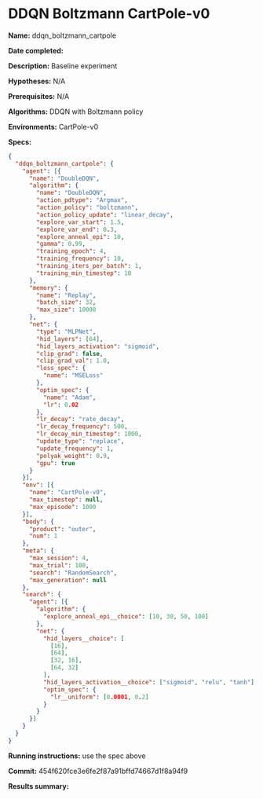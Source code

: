 # DDQN Boltzmann CartPole-v0

**Name:** ddqn_boltzmann_cartpole

**Date completed:**

**Description:** Baseline experiment

**Hypotheses:** N/A

**Prerequisites:** N/A

**Algorithms:** DDQN with Boltzmann policy

**Environments:** CartPole-v0

**Specs:**
```json
{
  "ddqn_boltzmann_cartpole": {
    "agent": [{
      "name": "DoubleDQN",
      "algorithm": {
        "name": "DoubleDQN",
        "action_pdtype": "Argmax",
        "action_policy": "boltzmann",
        "action_policy_update": "linear_decay",
        "explore_var_start": 1.5,
        "explore_var_end": 0.3,
        "explore_anneal_epi": 10,
        "gamma": 0.99,
        "training_epoch": 4,
        "training_frequency": 10,
        "training_iters_per_batch": 1,
        "training_min_timestep": 10
      },
      "memory": {
        "name": "Replay",
        "batch_size": 32,
        "max_size": 10000
      },
      "net": {
        "type": "MLPNet",
        "hid_layers": [64],
        "hid_layers_activation": "sigmoid",
        "clip_grad": false,
        "clip_grad_val": 1.0,
        "loss_spec": {
          "name": "MSELoss"
        },
        "optim_spec": {
          "name": "Adam",
          "lr": 0.02
        },
        "lr_decay": "rate_decay",
        "lr_decay_frequency": 500,
        "lr_decay_min_timestep": 1000,
        "update_type": "replace",
        "update_frequency": 1,
        "polyak_weight": 0.9,
        "gpu": true
      }
    }],
    "env": [{
      "name": "CartPole-v0",
      "max_timestep": null,
      "max_episode": 1000
    }],
    "body": {
      "product": "outer",
      "num": 1
    },
    "meta": {
      "max_session": 4,
      "max_trial": 100,
      "search": "RandomSearch",
      "max_generation": null
    },
    "search": {
      "agent": [{
        "algorithm": {
          "explore_anneal_epi__choice": [10, 30, 50, 100]
        },
        "net": {
          "hid_layers__choice": [
            [16],
            [64],
            [32, 16],
            [64, 32]
          ],
          "hid_layers_activation__choice": ["sigmoid", "relu", "tanh"],
          "optim_spec": {
            "lr__uniform": [0.0001, 0.2]
          }
        }
      }]
    }
  }
}
```

**Running instructions:** use the spec above

**Commit:** 454f620fce3e6fe2f87a91bffd74667d1f8a94f9

**Results summary:**
